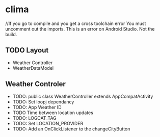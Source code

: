 # clima

//If you go to compile and you get a cross toolchain error You must uncomment out the imports. This is an error on Android Studio. Not the build.
## TODO Layout
- Weather Controller
- WeatherDataModel

## Weather Controler
- TODO: public class WeatherController extends AppCompatActivity
- TODO: Set loopj dependancy
- TODO: App Weather ID
- TODO Time between location updates
- TODO: LOGCAT_TAG
- TODO: Set LOCATION_PROVIDER
- TODO: Add an OnClickListener to the changeCityButton
